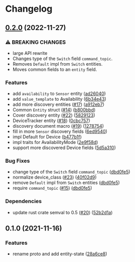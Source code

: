 # Changelog

## [0.2.0](https://github.com/YoloDev/hass-rs/compare/hass-mqtt-discovery-v0.1.0...hass-mqtt-discovery-v0.2.0) (2022-11-27)


### ⚠ BREAKING CHANGES

* large API rewrite
* Changes type of the `Switch` field `command_topic`.
* Removes `Default` impl from `Switch` entities.
* Moves common fields to an `entity` field.

### Features

* add `availability` to `Sensor` entity ([ad26040](https://github.com/YoloDev/hass-rs/commit/ad26040f7a85a359f32b5b011508300af9da5be3))
* add `value_template` to Availability ([6b34e43](https://github.com/YoloDev/hass-rs/commit/6b34e434440f7a3666f97faa13739c5ac8808dde))
* add more discovery entities ([#17](https://github.com/YoloDev/hass-rs/issues/17)) ([a912eb7](https://github.com/YoloDev/hass-rs/commit/a912eb7b8ce80cb8ed64a15e49be48f7d6751a54))
* Common `Entity` struct ([#14](https://github.com/YoloDev/hass-rs/issues/14)) ([b800bbd](https://github.com/YoloDev/hass-rs/commit/b800bbdbf651f0790ca3c760a661b2831ebc3d02))
* Cover discovery entity ([#22](https://github.com/YoloDev/hass-rs/issues/22)) ([5829123](https://github.com/YoloDev/hass-rs/commit/5829123a78b2e482a83141fed2cb143137b40b72))
* DeviceTracker entity ([#18](https://github.com/YoloDev/hass-rs/issues/18)) ([0cbc757](https://github.com/YoloDev/hass-rs/commit/0cbc7572ec208671111ee69618286e3dc044b5ee))
* discovery document macro ([#19](https://github.com/YoloDev/hass-rs/issues/19)) ([1278754](https://github.com/YoloDev/hass-rs/commit/1278754bd5e559df1a4d012903ea65df9b25589b))
* fill in more `Sensor` discovery fields ([6ed9540](https://github.com/YoloDev/hass-rs/commit/6ed95401dbabc4742f422c7f16a49ddef798ab99))
* impl Default for Device ([b477b1f](https://github.com/YoloDev/hass-rs/commit/b477b1fbc7f9cbcedd2497c7f907d080f11475e4))
* impl traits for AvailabilityMode ([2e9f58d](https://github.com/YoloDev/hass-rs/commit/2e9f58d38e79c26a43f883d059f084d47db03de1))
* support more discovered Device fields ([5d5a310](https://github.com/YoloDev/hass-rs/commit/5d5a310f5d2eae156961fd5e27cef7a0c6259fe1))


### Bug Fixes

* change type of the `Switch` field `command_topic` ([dbd0fe5](https://github.com/YoloDev/hass-rs/commit/dbd0fe5958f6cf6fb329b572f77336762fc9c1c7))
* normalize device_class ([#23](https://github.com/YoloDev/hass-rs/issues/23)) ([40f02d9](https://github.com/YoloDev/hass-rs/commit/40f02d9d84b9bb9166956a933a670dac8e3970ac))
* remove `Default` impl from `Switch` entities ([dbd0fe5](https://github.com/YoloDev/hass-rs/commit/dbd0fe5958f6cf6fb329b572f77336762fc9c1c7))
* require `command_topic` ([#15](https://github.com/YoloDev/hass-rs/issues/15)) ([dbd0fe5](https://github.com/YoloDev/hass-rs/commit/dbd0fe5958f6cf6fb329b572f77336762fc9c1c7))


### Dependencies

* update rust crate semval to 0.5 ([#20](https://github.com/YoloDev/hass-rs/issues/20)) ([52b2d1a](https://github.com/YoloDev/hass-rs/commit/52b2d1aa82a0bfbc0622cd92a6d9ec9bfe16df0d))

## 0.1.0 (2021-11-16)


### Features

* rename proto and add entity-state ([28a6ce8](https://www.github.com/YoloDev/hass-rs/commit/28a6ce8fb36cf31b2f57d49d7a4ab31c867a33fd))

